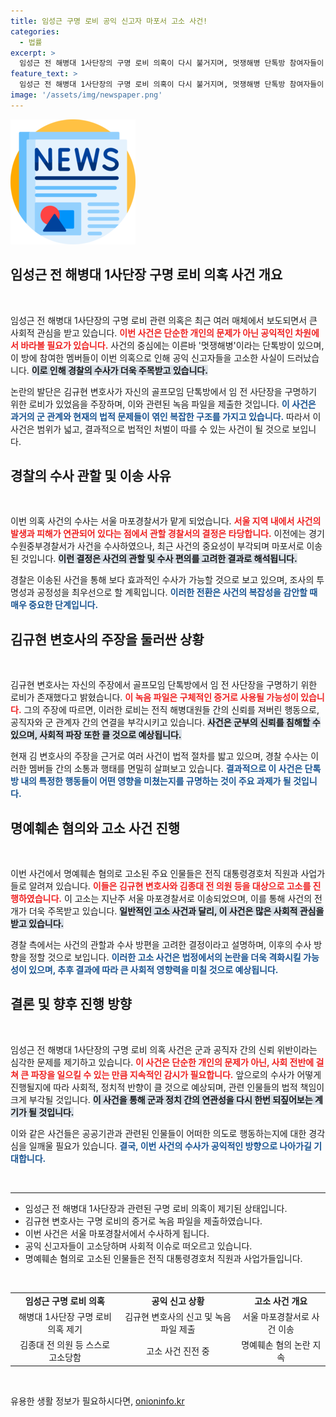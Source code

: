 ```yaml
---
title: 임성근 구명 로비 공익 신고자 마포서 고소 사건!
categories:
  - 법률
excerpt: >
  임성근 전 해병대 1사단장의 구명 로비 의혹이 다시 불거지며, 멋쟁해병 단톡방 참여자들이 공익 신고자들을 고소했습니다. 사건은 서울 마포경찰서로 이관되어 더욱 긴박해진 상황! 이 의혹의 전말은 과연 무엇일까요?
feature_text: >
  임성근 전 해병대 1사단장의 구명 로비 의혹이 다시 불거지며, 멋쟁해병 단톡방 참여자들이 공익 신고자들을 고소했습니다. 사건은 서울 마포경찰서로 이관되어 더욱 긴박해진 상황! 이 의혹의 전말은 과연 무엇일까요?
image: '/assets/img/newspaper.png'
---
```


<p><img src="/assets/img/newspaper.png" alt="kimp 속보" /></p>

<h2 data-ke-size="size26">임성근 전 해병대 1사단장 구명 로비 의혹 사건 개요</h2>

<p data-ke-size="size16">&nbsp;</p>

<p>임성근 전 해병대 1사단장의 구명 로비 관련 의혹은 최근 여러 매체에서 보도되면서 큰 사회적 관심을 받고 있습니다. <b><span style="color: #ee2323;">이번 사건은 단순한 개인의 문제가 아닌 공익적인 차원에서 바라볼 필요가 있습니다.</span></b> 사건의 중심에는 이른바 '멋쟁해병'이라는 단톡방이 있으며, 이 방에 참여한 멤버들이 이번 의혹으로 인해 공익 신고자들을 고소한 사실이 드러났습니다. <b><span style="background-color: #21538527;">이로 인해 경찰의 수사가 더욱 주목받고 있습니다.</span></b> </p>

<p>논란의 발단은 김규현 변호사가 자신의 골프모임 단톡방에서 임 전 사단장을 구명하기 위한 로비가 있었음을 주장하며, 이와 관련된 녹음 파일을 제출한 것입니다. <b><span style="color: #1a5490;">이 사건은 과거의 군 관계와 현재의 법적 문제들이 엮인 복잡한 구조를 가지고 있습니다.</span></b> 따라서 이 사건은 범위가 넓고, 결과적으로 법적인 처벌이 따를 수 있는 사건이 될 것으로 보입니다.</p>

<h2 data-ke-size="size26">경찰의 수사 관할 및 이송 사유</h2>

<p data-ke-size="size16">&nbsp;</p>

<p>이번 의혹 사건의 수사는 서울 마포경찰서가 맡게 되었습니다. <b><span style="color: #ee2323;">서울 지역 내에서 사건의 발생과 피해가 연관되어 있다는 점에서 관할 경찰서의 결정은 타당합니다.</span></b> 이전에는 경기 수원중부경찰서가 사건을 수사하였으나, 최근 사건의 중요성이 부각되며 마포서로 이송된 것입니다. <b><span style="background-color: #21538527;">이런 결정은 사건의 관할 및 수사 편의를 고려한 결과로 해석됩니다.</span></b></p>

<p>경찰은 이송된 사건을 통해 보다 효과적인 수사가 가능할 것으로 보고 있으며, 조사의 투명성과 공정성을 최우선으로 할 계획입니다. <b><span style="color: #1a5490;">이러한 전환은 사건의 복잡성을 감안할 때 매우 중요한 단계입니다.</span></b> </p>

<h2 data-ke-size="size26">김규현 변호사의 주장을 둘러싼 상황</h2>

<p data-ke-size="size16">&nbsp;</p>

<p>김규현 변호사는 자신의 주장에서 골프모임 단톡방에서 임 전 사단장을 구명하기 위한 로비가 존재했다고 밝혔습니다. <b><span style="color: #ee2323;">이 녹음 파일은 구체적인 증거로 사용될 가능성이 있습니다.</span></b> 그의 주장에 따르면, 이러한 로비는 전직 해병대원들 간의 신뢰를 져버린 행동으로, 공직자와 군 관계자 간의 연결을 부각시키고 있습니다. <b><span style="background-color: #21538527;">사건은 군부의 신뢰를 침해할 수 있으며, 사회적 파장 또한 클 것으로 예상됩니다.</span></b></p>

<p>현재 김 변호사의 주장을 근거로 여러 사건이 법적 절차를 밟고 있으며, 경찰 수사는 이러한 멤버들 간의 소통과 행태를 면밀히 살펴보고 있습니다. <b><span style="color: #1a5490;">결과적으로 이 사건은 단톡방 내의 특정한 행동들이 어떤 영향을 미쳤는지를 규명하는 것이 주요 과제가 될 것입니다.</span></b> </p>

<h2 data-ke-size="size26">명예훼손 혐의와 고소 사건 진행</h2>

<p data-ke-size="size16">&nbsp;</p>

<p>이번 사건에서 명예훼손 혐의로 고소된 주요 인물들은 전직 대통령경호처 직원과 사업가들로 알려져 있습니다. <b><span style="color: #ee2323;">이들은 김규현 변호사와 김종대 전 의원 등을 대상으로 고소를 진행하였습니다.</span></b> 이 고소는 지난주 서울 마포경찰서로 이송되었으며, 이를 통해 사건의 전개가 더욱 주목받고 있습니다. <b><span style="background-color: #21538527;">일반적인 고소 사건과 달리, 이 사건은 많은 사회적 관심을 받고 있습니다.</span></b></p>

<p>경찰 측에서는 사건의 관할과 수사 방편을 고려한 결정이라고 설명하며, 이후의 수사 방향을 정할 것으로 보입니다. <b><span style="color: #1a5490;">이러한 고소 사건은 법정에서의 논란을 더욱 격화시킬 가능성이 있으며, 추후 결과에 따라 큰 사회적 영향력을 미칠 것으로 예상됩니다.</span></b> </p>

<h2 data-ke-size="size26">결론 및 향후 진행 방향</h2>

<p data-ke-size="size16">&nbsp;</p>

<p>임성근 전 해병대 1사단장의 구명 로비 의혹 사건은 군과 공직자 간의 신뢰 위반이라는 심각한 문제를 제기하고 있습니다. <b><span style="color: #ee2323;">이 사건은 단순한 개인의 문제가 아닌, 사회 전반에 걸쳐 큰 파장을 일으킬 수 있는 만큼 지속적인 감시가 필요합니다.</span></b> 앞으로의 수사가 어떻게 진행될지에 따라 사회적, 정치적 반향이 클 것으로 예상되며, 관련 인물들의 법적 책임이 크게 부각될 것입니다. <b><span style="background-color: #21538527;">이 사건을 통해 군과 정치 간의 연관성을 다시 한번 되짚어보는 계기가 될 것입니다.</span></b></p>

<p>이와 같은 사건들은 공공기관과 관련된 인물들이 어떠한 의도로 행동하는지에 대한 경각심을 일깨울 필요가 있습니다. <b><span style="color: #1a5490;">결국, 이번 사건의 수사가 공익적인 방향으로 나아가길 기대합니다.</span></b> </p>

<p data-ke-size="size16">&nbsp;</p>

<hr>

<ul>
<li>임성근 전 해병대 1사단장과 관련된 구명 로비 의혹이 제기된 상태입니다.</li>
<li>김규현 변호사는 구명 로비의 증거로 녹음 파일을 제출하였습니다.</li>
<li>이번 사건은 서울 마포경찰서에서 수사하게 됩니다.</li>
<li>공익 신고자들이 고소당하며 사회적 이슈로 떠오르고 있습니다.</li>
<li>명예훼손 혐의로 고소된 인물들은 전직 대통령경호처 직원과 사업가들입니다.</li>
</ul>

<p data-ke-size="size16">&nbsp;</p>

<table>
<tr>
<td style="text-align: center; height: 17px;"><b>임성근 구명 로비 의혹</b></td>
<td style="text-align: center; height: 17px;"><b>공익 신고 상황</b></td>
<td style="text-align: center; height: 17px;"><b>고소 사건 개요</b></td>
</tr>
<tr>
<td style="text-align: center; height: 17px;">해병대 1사단장 구명 로비 의혹 제기</td>
<td style="text-align: center; height: 17px;">김규현 변호사의 신고 및 녹음파일 제출</td>
<td style="text-align: center; height: 17px;">서울 마포경찰서로 사건 이송</td>
</tr>
<tr>
<td style="text-align: center; height: 17px;">김종대 전 의원 등 스스로 고소당함</td>
<td style="text-align: center; height: 17px;">고소 사건 진전 중</td>
<td style="text-align: center; height: 17px;">명예훼손 혐의 논란 지속</td>
</tr>
</table>

<p data-ke-size="size16">&nbsp;</p>
유용한 생활 정보가 필요하시다면, <a href="https://onioninfo.kr" rel="dofollow">onioninfo.kr</a>


